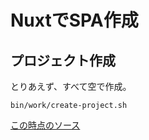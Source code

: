 # NuxtでSPA作成

## プロジェクト作成

とりあえず、すべて空で作成。

```
bin/work/create-project.sh
```


[この時点のソース](https://github.com/hibohiboo/wasureta/tree/f002b395f9ee592fd8298afe0b0859592b3f5418)

